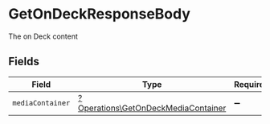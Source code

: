 # GetOnDeckResponseBody

The on Deck content


## Fields

| Field                                                                                     | Type                                                                                      | Required                                                                                  | Description                                                                               |
| ----------------------------------------------------------------------------------------- | ----------------------------------------------------------------------------------------- | ----------------------------------------------------------------------------------------- | ----------------------------------------------------------------------------------------- |
| `mediaContainer`                                                                          | [?Operations\GetOnDeckMediaContainer](../../Models/Operations/GetOnDeckMediaContainer.md) | :heavy_minus_sign:                                                                        | N/A                                                                                       |